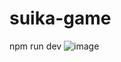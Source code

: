 # suika-game

npm run dev
![image](https://github.com/wjdtngus9536/suika-game/assets/108653304/75ea8e79-a536-4eda-b253-4f5ba055625f)
